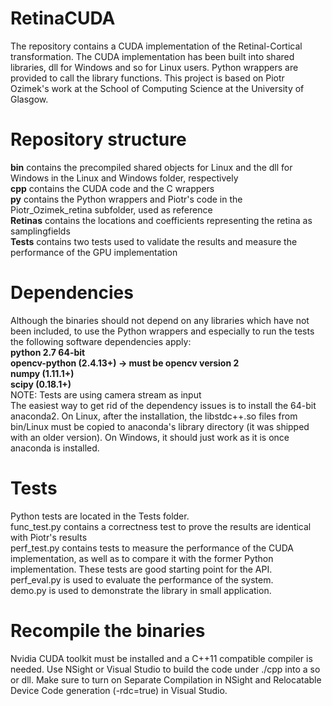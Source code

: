 # RetinaCUDA
The repository contains a CUDA implementation of the Retinal-Cortical transformation.
The CUDA implementation has been built into shared libraries, dll for Windows and so for Linux users.
Python wrappers are provided to call the library functions.
This project is based on Piotr Ozimek's work at the School of Computing Science at the University of Glasgow.

# Repository structure
<b>bin</b> contains the precompiled shared objects for Linux and the dll for Windows in the Linux and Windows folder, respectively<br />
<b>cpp</b> contains the CUDA code and the C wrappers<br />
<b>py</b> contains the Python wrappers and Piotr's code in the Piotr_Ozimek_retina subfolder, used as reference <br />
<b>Retinas</b> contains the locations and coefficients representing the retina as samplingfields<br />
<b>Tests</b> contains two tests used to validate the results and measure the performance of the GPU implementation<br />

# Dependencies
Although the binaries should not depend on any libraries which have not been included,
to use the Python wrappers and especially to run the tests the following software dependencies apply:<br />
<b>python 2.7 64-bit<br />
opencv-python (2.4.13+) -> must be opencv version 2<br />
numpy (1.11.1+)<br />
scipy (0.18.1+)<br /></b>
NOTE: Tests are using camera stream as input<br />
The easiest way to get rid of the dependency issues is to install the 64-bit anaconda2. On Linux, after the
installation, the libstdc++.so files from bin/Linux must be copied to anaconda's library directory (it was 
shipped with an older version). On Windows, it should just work as it is once anaconda is installed.

# Tests
Python tests are located in the Tests folder.<br />
func_test.py contains a correctness test to prove the results are identical with Piotr's results<br />
perf_test.py contains tests to measure the performance of the CUDA implementation,
as well as to compare it with the former Python implementation. These tests are good starting point for the API.<br />
perf_eval.py is used to evaluate the performance of the system.<br />
demo.py is used to demonstrate the library in small application.

# Recompile the binaries
Nvidia CUDA toolkit must be installed and a C++11 compatible compiler is needed.
Use NSight or Visual Studio to build the code under ./cpp into a so or dll. Make sure to turn on Separate Compilation in NSight and
Relocatable Device Code generation (-rdc=true) in Visual Studio. 
